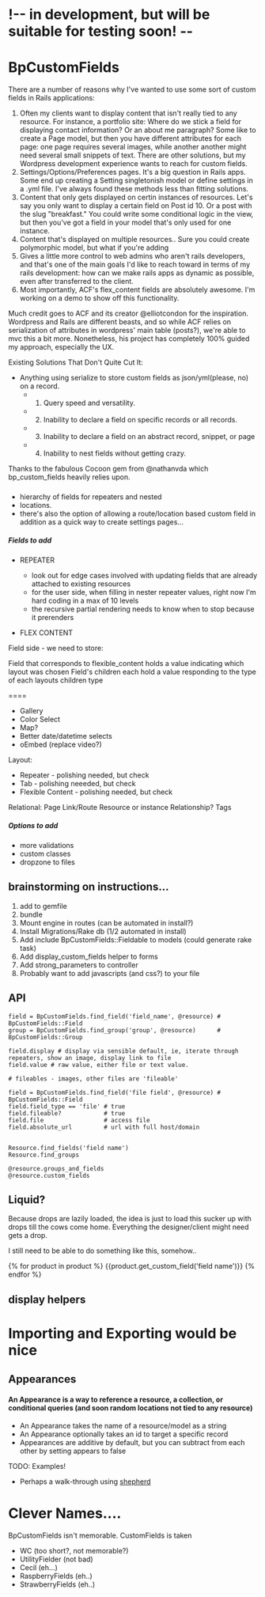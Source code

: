 # !-- in development, but will be suitable for testing soon! -- 

# BpCustomFields

There are a number of reasons why I've wanted to use some sort of custom fields in Rails applications:

1. Often my clients want to display content that isn't really tied to any resource.  For instance, a portfolio site:  Where do we stick a field for displaying contact information?  Or an about me paragraph?  Some like to create a Page model, but then you have different attributes for each page: one page requires several images, while another another might need several small snippets of text.  There are other solutions, but my Wordpress development experience wants to reach for custom fields.
2. Settings/Options/Preferences pages.  It's a big question in Rails apps.  Some end up creating a Setting singletonish model or define settings in a .yml file.  I've always found these methods less than fitting solutions.  
3. Content that only gets displayed on certin instances of resources.  Let's say you only want to display a certain field on Post id 10.  Or a post with the slug "breakfast."  You could write some conditional logic in the view, but then you've got a field in your model that's only used for one instance. 
4. Content that's displayed on multiple resources.. Sure you could create polymorphic model, but what if you're adding
5. Gives a little more control to web admins who aren't rails developers, and that's one of the main goals I'd like to reach toward in terms of my rails development: how can we make rails apps as dynamic as possible, even after transferred to the client.
6. Most importantly, ACF's flex_content fields are absolutely awesome.  I'm working on a demo to show off this functionality.


Much credit goes to ACF and its creator @elliotcondon for the inspiration.  Wordpress and Rails are different beasts, and so while ACF relies on serialization of attributes in wordpress' main table (posts?), we're able to mvc this a bit more.
Nonetheless, his project has completely 100% guided my approach, especially the UX.

Existing Solutions That Don't Quite Cut It:

- Anything using serialize to store custom fields as json/yml(please, no) on a record.
  - 1. Query speed and versatility.
  - 2. Inability to declare a field on specific records or all records.
  - 3. Inability to declare a field on an abstract record, snippet, or page
  - 4. Inability to nest fields without getting crazy.  


Thanks to the fabulous Cocoon gem from @nathanvda which bp_custom_fields heavily relies upon.

### 
- hierarchy of fields for repeaters and nested
- locations.
- there's also the option of allowing a route/location based custom field in addition as a quick way to create settings pages...

##### Fields to add



- REPEATER
  - look out for edge cases involved with updating fields that are already attached to existing resources
  - for the user side, when filling in nester repeater values, right now I'm hard coding in a max of 10 levels
  - the recursive partial rendering needs to know when to stop because it prerenders



- FLEX CONTENT
 

Field side - we need to store:

Field that corresponds to flexible_content holds a value indicating which layout was chosen
Field's children each hold a value responding to the type of each layouts children type


====


- Gallery
- Color Select
- Map?
- Better date/datetime selects
- oEmbed (replace video?)

Layout:
 - Repeater - polishing needed, but check
 - Tab - polishing neeeded, but check
 - Flexible Content - polishing needed, but check
 
Relational:
  Page Link/Route
  Resource or instance
  Relationship?
  Tags


##### Options to add

- more validations
- custom classes
- dropzone to files

## brainstorming on instructions...

1. add to gemfile
2. bundle
3. Mount engine in routes (can be automated in install?)
4. Install Migrations/Rake db (1/2 automated in install)
4. Add include BpCustomFields::Fieldable to models (could generate rake task)
5. Add display_custom_fields helper to forms
5. Add strong_parameters to controller
6. Probably want to add javascripts (and css?) to your file

## API

    field = BpCustomFields.find_field('field_name', @resource) # BpCustomFields::Field
    group = BpCustomFields.find_group('group', @resource)      # BpCustomFields::Group
    
    field.display # display via sensible default, ie, iterate through repeaters, show an image, display link to file
    field.value # raw value, either file or text value.
    
    # fileables - images, other files are 'fileable'

    field = BpCustomFields.find_field('file field', @resource) # BpCustomFields::Field
    field.field_type == 'file' # true
    field.fileable?            # true
    field.file                 # access file 
    field.absolute_url         # url with full host/domain
    
    
    Resource.find_fields('field name')
    Resource.find_groups
    
    @resource.groups_and_fields
    @resource.custom_fields
    
    
## Liquid?

Because drops are lazily loaded, the idea is just to load this sucker up with drops
till the cows come home.  Everything the designer/client might need gets a drop.


I still need to be able to do something like this, somehow..

{% for product in product %}
  {{product.get_custom_field('field name')}}
{% endfor %}



## display helpers
  
# Importing and Exporting would be nice

## Appearances

#### An Appearance is a way to reference a resource, a collection, or conditional queries (and soon random locations not tied to any resource)

- An Appearance takes the name of a resource/model as a string
- An Appearance optionally takes an id to target a specific record
- Appearances are additive by default, but you can subtract from each other by setting appears to false

TODO: Examples!

- Perhaps a walk-through using [shepherd](http://github.hubspot.com/shepherd/docs/welcome/)



# Clever Names....
  BpCustomFields isn't memorable.
  CustomFields is taken
  
- WC (too short?, not memorable?)
- UtilityFielder (not bad)
- Cecil (eh...)
- RaspberryFields (eh..)
- StrawberryFields (eh..)

